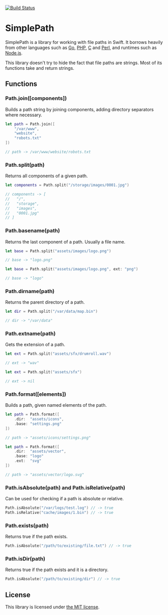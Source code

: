 [![Build Status](https://travis-ci.org/raymondjavaxx/SimplePath.svg?branch=master)](https://travis-ci.org/raymondjavaxx/SimplePath)

# SimplePath

SimplePath is a library for working with file paths in Swift. It borrows heavily from other languages such as [Go][golang-filepath], [PHP][php-basename], [C][c-dirname] and [Perl][perl-basename], and runtimes such as [Node.js][nodejs-path].

This library doesn't try to hide the fact that file paths are strings. Most of its functions take and return strings.

## Functions

### Path.join([components])

Builds a path string by joining components, adding directory separators where necessary.

```Swift
let path = Path.join([
    "/var/www",
    "website",
    "robots.txt"
])

// path -> /var/www/website/robots.txt
```

### Path.split(path)

Returns all components of a given path.

```Swift
let components = Path.split("/storage/images/0001.jpg")

// components -> [
//   "/",
//   "storage",
//   "images",
//   "0001.jpg"
// ]
```

### Path.basename(path)

Returns the last component of a path. Usually a file name.

```Swift
let base = Path.split("assets/images/logo.png")

// base -> "logo.png"
```

```Swift
let base = Path.split("assets/images/logo.png", ext: "png")

// base -> "logo"
```

### Path.dirname(path)

Returns the parent directory of a path.

```Swift
let dir = Path.split("/var/data/map.bin")

// dir -> "/var/data"
```

### Path.extname(path)

Gets the extension of a path.

```Swift
let ext = Path.split("assets/sfx/drumroll.wav")

// ext -> "wav"
```

```Swift
let ext = Path.split("assets/sfx")

// ext -> nil
```

### Path.format([elements])

Builds a path, given named elements of the path.

```Swift
let path = Path.format([
    .dir:  "assets/icons",
    .base: "settings.png"
])

// path -> "assets/icons/settings.png"
```

```Swift
let path = Path.format([
    .dir:  "assets/vector",
    .base: "logo"
    .ext:  "svg"
])

// path -> "assets/vector/logo.svg"
```

### Path.isAbsolute(path) and Path.isRelative(path)

Can be used for checking if a path is absolute or relative.

```Swift
Path.isAbsolute("/var/logs/test.log") // -> true
Path.isRelative("cache/images/1.bin") // -> true
```

### Path.exists(path)

Returns true if the path exists.

```Swift
Path.isAbsolute("/path/to/existing/file.txt") // -> true
```

### Path.isDir(path)

Returns true if the path exists and it is a directory.

```Swift
Path.isAbsolute("/path/to/existing/dir") // -> true
```

## License

This library is licensed under [the MIT license](LICENSE).

[golang-filepath]: https://golang.org/pkg/path/filepath/
[php-basename]: http://php.net/manual/en/function.basename.php
[c-dirname]: https://linux.die.net/man/3/dirname
[perl-basename]: https://perldoc.perl.org/File/Basename.html
[nodejs-path]: https://nodejs.org/api/path.html
